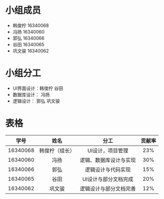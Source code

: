 # 小组成员
- 韩俊柠 16340068
- 冯扬 16340060
- 郭弘 16340066
- 谷田 16340065
- 巩文骏 16340062

# 小组分工

- UI界面设计：韩俊柠 谷田
- 数据库设计： 冯扬
- 逻辑设计： 郭弘 巩文骏

# 表格


学号 | 姓名 | 分工 | 贡献率 
:-: | :-: | :-: | :-: 
16340068 | 韩俊柠（组长） | UI设计，项目管理 | 23% 
16340060 | 冯扬| 逻辑、数据库设计与实现 | 30%  
16340066 | 郭弘 | 逻辑设计与代码实现 | 15% 
16340065 | 谷田| UI设计与部分文档完成 | 20%
16340062 | 巩文骏|  逻辑设计与部分文档完善  | 12%  